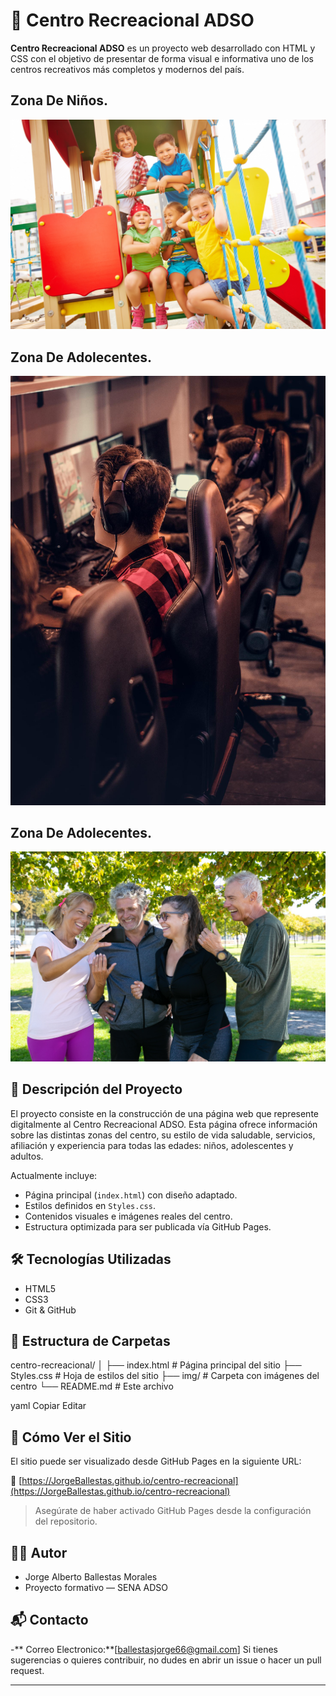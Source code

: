 # 🌟 Centro Recreacional ADSO

**Centro Recreacional ADSO** es un proyecto web desarrollado con HTML y CSS con el objetivo de presentar de forma visual e informativa uno de los centros recreativos más completos y modernos del país.
## Zona De Niños.

![Foto de perfil](zona-ninos.jpg)

## Zona De Adolecentes.

![Foto de perfil](zonas-adolecente.jpg)

## Zona De Adolecentes.

![Foto de perfil](zona-adulto.jpg)

## 📌 Descripción del Proyecto

El proyecto consiste en la construcción de una página web que represente digitalmente al Centro Recreacional ADSO. Esta página ofrece información sobre las distintas zonas del centro, su estilo de vida saludable, servicios, afiliación y experiencia para todas las edades: niños, adolescentes y adultos.

Actualmente incluye:

- Página principal (`index.html`) con diseño adaptado.
- Estilos definidos en `Styles.css`.
- Contenidos visuales e imágenes reales del centro.
- Estructura optimizada para ser publicada vía GitHub Pages.

## 🛠️ Tecnologías Utilizadas

- HTML5
- CSS3
- Git & GitHub

## 📁 Estructura de Carpetas

centro-recreacional/
│
├── index.html # Página principal del sitio
├── Styles.css # Hoja de estilos del sitio
├── img/ # Carpeta con imágenes del centro
└── README.md # Este archivo

yaml
Copiar
Editar

## 🚀 Cómo Ver el Sitio

El sitio puede ser visualizado desde GitHub Pages en la siguiente URL:

📎 [https://JorgeBallestas.github.io/centro-recreacional](https://JorgeBallestas.github.io/centro-recreacional)

> Asegúrate de haber activado GitHub Pages desde la configuración del repositorio.

## 🧑‍💻 Autor

- Jorge Alberto Ballestas Morales
- Proyecto formativo — SENA ADSO

## 📬 Contacto
-** Correo Electronico:**[ballestasjorge66@gmail.com]
Si tienes sugerencias o quieres contribuir, no dudes en abrir un issue o hacer un pull request.

---
